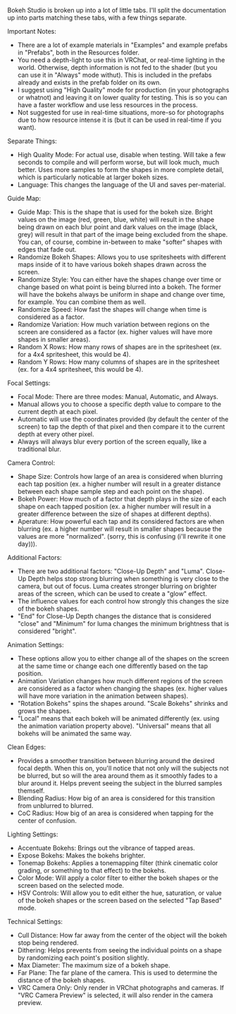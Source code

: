 Bokeh Studio is broken up into a lot of little tabs. I'll split the documentation up into parts matching these tabs, with a few things separate. 

Important Notes:
- There are a lot of example materials in "Examples" and example prefabs in "Prefabs", both in the Resources folder.
- You need a depth-light to use this in VRChat, or real-time lighting in the world. Otherwise, depth information is not fed to the shader (but you can use it in "Always" mode withut). This is included in the prefabs already and exists in the prefab folder on its own.
- I suggest using "High Quality" mode for production (in your photographs or whatnot) and leaving it on lower quality for testing. This is so you can have a faster workflow and use less resources in the process.
- Not suggested for use in real-time situations, more-so for photographs due to how resource intense it is (but it can be used in real-time if you want).

Separate Things:
- High Quality Mode: For actual use, disable when testing. Will take a few seconds to compile and will perform worse, but will look much, much better. Uses more samples to form the shapes in more complete detail, which is particularly noticable at larger bokeh sizes.
- Language: This changes the language of the UI and saves per-material.

Guide Map:
- Guide Map: This is the shape that is used for the bokeh size. Bright values on the image (red, green, blue, white) will result in the shape being drawn on each blur point and dark values on the image (black, grey) will result in that part of the image being excluded from the shape. You can, of course, combine in-between to make "softer" shapes with edges that fade out.
- Randomize Bokeh Shapes: Allows you to use spritesheets with different maps inside of it to have various bokeh shapes drawn across the screen.
- Randomize Style: You can either have the shapes change over time or change based on what point is being blurred into a bokeh. The former will have the bokehs always be uniform in shape and change over time, for example. You can combine them as well.
- Randomize Speed: How fast the shapes will change when time is considered as a factor.
- Randomize Variation: How much variation between regions on the screen are considered as a factor (ex. higher values will have more shapes in smaller areas).
- Random X Rows: How many rows of shapes are in the spritesheet (ex. for a 4x4 spritesheet, this would be 4).
- Random Y Rows: How many columns of shapes are in the spritesheet (ex. for a 4x4 spritesheet, this would be 4).

Focal Settings:
- Focal Mode: There are three modes: Manual, Automatic, and Always.
- Manual allows you to choose a specific depth value to compare to the current depth at each pixel.
- Automatic will use the coordinates provided (by default the center of the screen) to tap the depth of that pixel and then compare it to the current depth at every other pixel.
- Always will always blur every portion of the screen equally, like a traditional blur.

Camera Control:
- Shape Size: Controls how large of an area is considered when blurring each tap position (ex. a higher number will result in a greater distance between each shape sample step and each point on the shape).
- Bokeh Power: How much of a factor that depth plays in the size of each shape on each tapped position (ex. a higher number will result in a greater difference between the size of shapes at different depths).
- Aperature: How powerful each tap and its considered factors are when blurring (ex. a higher number will result in smaller shapes because the values are more "normalized". (sorry, this is confusing (i'll rewrite it one day))).

Additional Factors:
- There are two additional factors: "Close-Up Depth" and "Luma". Close-Up Depth helps stop strong blurring when something is very close to the camera, but out of focus. Luma creates stronger blurring on brighter areas of the screen, which can be used to create a "glow" effect.
- The influence values for each control how strongly this changes the size of the bokeh shapes.
- "End" for Close-Up Depth changes the distance that is considered "close" and "Minimum" for luma changes the minimum brightness that is considered "bright".

Animation Settings:
- These options allow you to either change all of the shapes on the screen at the same time or change each one differently based on the tap position.
- Animation Variation changes how much different regions of the screen are considered as a factor when changing the shapes (ex. higher values will have more variation in the animation between shapes).
- "Rotation Bokehs" spins the shapes around. "Scale Bokehs" shrinks and grows the shapes.
- "Local" means that each bokeh will be animated differently (ex. using the animation variation property above). "Universal" means that all bokehs will be animated the same way.

Clean Edges:
- Provides a smoother transition between blurring around the desired focal depth. When this on, you'll notice that not only will the subjects not be blurred, but so will the area around them as it smoothly fades to a blur around it. Helps prevent seeing the subject in the blurred samples themself.
- Blending Radius: How big of an area is considered for this transition from unblurred to blurred.
- CoC Radius: How big of an area is considered when tapping for the center of confusion.

Lighting Settings:
- Accentuate Bokehs: Brings out the vibrance of tapped areas.
- Expose Bokehs: Makes the bokehs brighter.
- Tonemap Bokehs: Applies a tonemapping filter (think cinematic color grading, or something to that effect) to the bokehs.
- Color Mode: Will apply a color filter to either the bokeh shapes or the screen based on the selected mode.
- HSV Controls: Will allow you to edit either the hue, saturation, or value of the bokeh shapes or the screen based on the selected "Tap Based" mode.

Technical Settings:
- Cull Distance: How far away from the center of the object will the bokeh stop being rendered.
- Dithering: Helps prevents from seeing the individual points on a shape by randomizing each point's position slightly.
- Max Diameter: The maximum size of a bokeh shape.
- Far Plane: The far plane of the camera. This is used to determine the distance of the bokeh shapes.
- VRC Camera Only: Only render in VRChat photographs and cameras. If "VRC Camera Preview" is selected, it will also render in the camera preview.